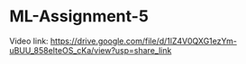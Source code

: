 # ML-Assignment-5
Video link: https://drive.google.com/file/d/1lZ4V0QXG1ezYm-uBUU_858eIteOS_cKa/view?usp=share_link
